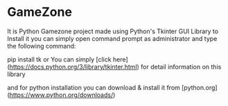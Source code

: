 # GameZone
It is Python Gamezone project made using Python's Tkinter GUI Library 
to Install it you can simply open command prompt as administrator
and type the following command:


pip install tk
or You can simply [click here] (https://docs.python.org/3/library/tkinter.html) for detail information on this library 



and for python installation you can download & install it from [python.org] (https://www.python.org/downloads/)
